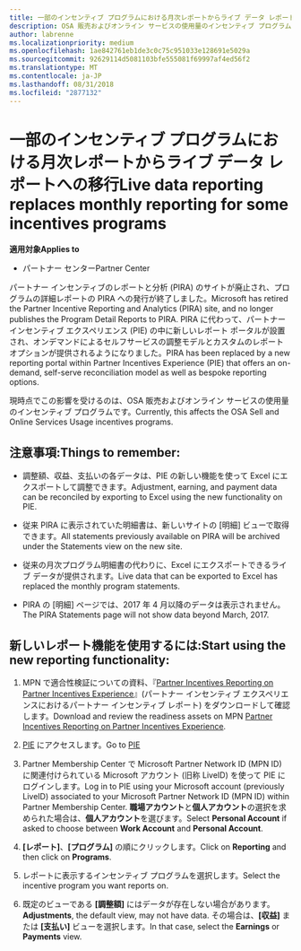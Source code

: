 ```yaml
---
title: 一部のインセンティブ プログラムにおける月次レポートからライブ データ レポートへの移行 | パートナー センター
description: OSA 販売およびオンライン サービスの使用量のインセンティブ プログラムで、ライブ データ レポートを利用できるようになりました。
author: labrenne
ms.localizationpriority: medium
ms.openlocfilehash: 1ae842761eb1de3c0c75c951033e128691e5029a
ms.sourcegitcommit: 92629114d5081103bfe555081f69997af4ed56f2
ms.translationtype: MT
ms.contentlocale: ja-JP
ms.lasthandoff: 08/31/2018
ms.locfileid: "2877132"
---
```

# <a name="live-data-reporting-replaces-monthly-reporting-for-some-incentives-programs"></a><span data-ttu-id="9e3be-103">一部のインセンティブ プログラムにおける月次レポートからライブ データ レポートへの移行</span><span class="sxs-lookup"><span data-stu-id="9e3be-103">Live data reporting replaces monthly reporting for some incentives programs</span></span>

**<span data-ttu-id="9e3be-104">適用対象</span><span class="sxs-lookup"><span data-stu-id="9e3be-104">Applies to</span></span>**

-  <span data-ttu-id="9e3be-105">パートナー センター</span><span class="sxs-lookup"><span data-stu-id="9e3be-105">Partner Center</span></span>

<span data-ttu-id="9e3be-106">パートナー インセンティブのレポートと分析 (PIRA) のサイトが廃止され、プログラムの詳細レポートの PIRA への発行が終了しました。</span><span class="sxs-lookup"><span data-stu-id="9e3be-106">Microsoft has retired the Partner Incentive Reporting and Analytics (PIRA) site, and no longer publishes the Program Detail Reports to PIRA.</span></span> <span data-ttu-id="9e3be-107">PIRA に代わって、パートナー インセンティブ エクスペリエンス (PIE) の中に新しいレポート ポータルが設置され、オンデマンドによるセルフサービスの調整モデルとカスタムのレポート オプションが提供されるようになりました。</span><span class="sxs-lookup"><span data-stu-id="9e3be-107">PIRA has been replaced by a new reporting portal within Partner Incentives Experience (PIE) that offers an on-demand, self-serve reconciliation model as well as bespoke reporting options.</span></span> 

<span data-ttu-id="9e3be-108">現時点でこの影響を受けるのは、OSA 販売およびオンライン サービスの使用量のインセンティブ プログラムです。</span><span class="sxs-lookup"><span data-stu-id="9e3be-108">Currently, this affects the OSA Sell and Online Services Usage incentives programs.</span></span>

## <a name="things-to-remember"></a><span data-ttu-id="9e3be-109">注意事項:</span><span class="sxs-lookup"><span data-stu-id="9e3be-109">Things to remember:</span></span> 

- <span data-ttu-id="9e3be-110">調整額、収益、支払いの各データは、PIE の新しい機能を使って Excel にエクスポートして調整できます。</span><span class="sxs-lookup"><span data-stu-id="9e3be-110">Adjustment, earning, and payment data can be reconciled by exporting to Excel using the new functionality on PIE.</span></span>

- <span data-ttu-id="9e3be-111">従来 PIRA に表示されていた明細書は、新しいサイトの [明細] ビューで取得できます。</span><span class="sxs-lookup"><span data-stu-id="9e3be-111">All statements previously available on PIRA will be archived under the Statements view on the new site.</span></span> 

- <span data-ttu-id="9e3be-112">従来の月次プログラム明細書の代わりに、Excel にエクスポートできるライブ データが提供されます。</span><span class="sxs-lookup"><span data-stu-id="9e3be-112">Live data that can be exported to Excel has replaced the monthly program statements.</span></span>

- <span data-ttu-id="9e3be-113">PIRA の [明細] ページでは、2017 年 4 月以降のデータは表示されません。</span><span class="sxs-lookup"><span data-stu-id="9e3be-113">The PIRA Statements page will not show data beyond March, 2017.</span></span>
 
## <a name="start-using-the-new-reporting-functionality"></a><span data-ttu-id="9e3be-114">新しいレポート機能を使用するには:</span><span class="sxs-lookup"><span data-stu-id="9e3be-114">Start using the new reporting functionality:</span></span> 

1. <span data-ttu-id="9e3be-115">MPN で適合性検証についての資料、『[Partner Incentives Reporting on Partner Incentives Experience](http://aka.ms/osareadiness )』(パートナー インセンティブ エクスペリエンスにおけるパートナー インセンティブ レポート) をダウンロードして確認します。</span><span class="sxs-lookup"><span data-stu-id="9e3be-115">Download and review the readiness assets on MPN [Partner Incentives Reporting on Partner Incentives Experience](http://aka.ms/osareadiness ).</span></span>

2. <span data-ttu-id="9e3be-116">[PIE](https://partnerincentives.microsoft.com/) にアクセスします。</span><span class="sxs-lookup"><span data-stu-id="9e3be-116">Go to [PIE](https://partnerincentives.microsoft.com/)</span></span>

3. <span data-ttu-id="9e3be-117">Partner Membership Center で Microsoft Partner Network ID (MPN ID) に関連付けられている Microsoft アカウント (旧称 LiveID) を使って PIE にログインします。</span><span class="sxs-lookup"><span data-stu-id="9e3be-117">Log in to PIE using your Microsoft account (previously LiveID) associated to your Microsoft Partner Network ID (MPN ID) within Partner Membership Center.</span></span> <span data-ttu-id="9e3be-118">**職場アカウント**と**個人アカウント**の選択を求められた場合は、**個人アカウント**を選びます。</span><span class="sxs-lookup"><span data-stu-id="9e3be-118">Select **Personal Account** if asked to choose between **Work Account** and **Personal Account**.</span></span>

4. <span data-ttu-id="9e3be-119">**[レポート]**、**[プログラム]** の順にクリックします。</span><span class="sxs-lookup"><span data-stu-id="9e3be-119">Click on **Reporting** and then click on **Programs**.</span></span> 

5. <span data-ttu-id="9e3be-120">レポートに表示するインセンティブ プログラムを選択します。</span><span class="sxs-lookup"><span data-stu-id="9e3be-120">Select the incentive program you want reports on.</span></span> 

6. <span data-ttu-id="9e3be-121">既定のビューである **[調整額]** にはデータが存在しない場合があります。</span><span class="sxs-lookup"><span data-stu-id="9e3be-121">**Adjustments**, the default view, may not have data.</span></span>  <span data-ttu-id="9e3be-122">その場合は、**[収益]** または **[支払い]** ビューを選択します。</span><span class="sxs-lookup"><span data-stu-id="9e3be-122">In that case, select the **Earnings** or **Payments** view.</span></span>


 

 



